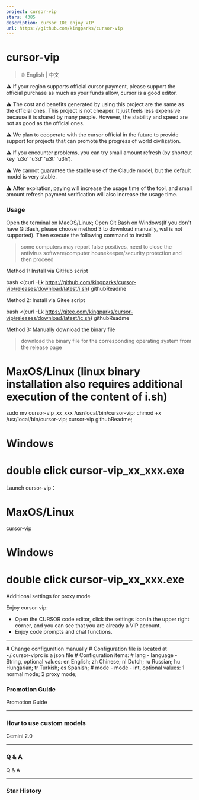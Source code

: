 ```yaml
---
project: cursor-vip
stars: 4385
description: cursor IDE enjoy VIP
url: https://github.com/kingparks/cursor-vip
---
```


cursor-vip
==========

> 🌐️ English | 中文

⚠️ If your region supports official cursor payment, please support the official purchase as much as your funds allow, cursor is a good editor.

⚠️ The cost and benefits generated by using this project are the same as the official ones. This project is not cheaper. It just feels less expensive because it is shared by many people. However, the stability and speed are not as good as the official ones.

⚠️ We plan to cooperate with the cursor official in the future to provide support for projects that can promote the progress of world civilization.

⚠️ If you encounter problems, you can try small amount refresh (by shortcut key 'u3o' 'u3d' 'u3t' 'u3h').

⚠️ We cannot guarantee the stable use of the Claude model, but the default model is very stable.

⚠️ After expiration, paying will increase the usage time of the tool, and small amount refresh payment verification will also increase the usage time.

### Usage

Open the terminal on MacOS/Linux; Open Git Bash on Windows(If you don't have GitBash, please choose method 3 to download manually, wsl is not supported). Then execute the following command to install:

> some computers may report false positives, need to close the antivirus software/computer housekeeper/security protection and then proceed

Method 1: Install via GitHub script

bash <(curl -Lk https://github.com/kingparks/cursor-vip/releases/download/latest/i.sh) githubReadme

Method 2: Install via Gitee script

bash <(curl -Lk https://gitee.com/kingparks/cursor-vip/releases/download/latest/ic.sh) githubReadme

Method 3: Manually download the binary file

> download the binary file for the corresponding operating system from the release page

# MaxOS/Linux (linux binary installation also requires additional execution of the content of i.sh)
sudo mv cursor-vip\_xx\_xxx /usr/local/bin/cursor-vip;
chmod +x /usr/local/bin/cursor-vip;
cursor-vip githubReadme;
# Windows 
# double click cursor-vip\_xx\_xxx.exe

Launch cursor-vip：

# MaxOS/Linux
cursor-vip
# Windows
# double click cursor-vip\_xx\_xxx.exe

Additional settings for proxy mode

Enjoy cursor-vip:

-   Open the CURSOR code editor, click the settings icon in the upper right corner, and you can see that you are already a VIP account.
-   Enjoy code prompts and chat functions.

* * *

\# Change configuration manually
\# Configuration file is located at ~/.cursor-viprc is a json file
\# Configuration items:
\# lang - language - String, optional values: en English; zh Chinese; nl Dutch; ru Russian; hu Hungarian; tr Turkish; es Spanish;
\# mode - mode - int, optional values: 1 normal mode; 2 proxy mode;

### Promotion Guide

Promotion Guide

* * *

### How to use custom models

Gemini 2.0

* * *

### Q & A

Q & A

* * *

### Star History
